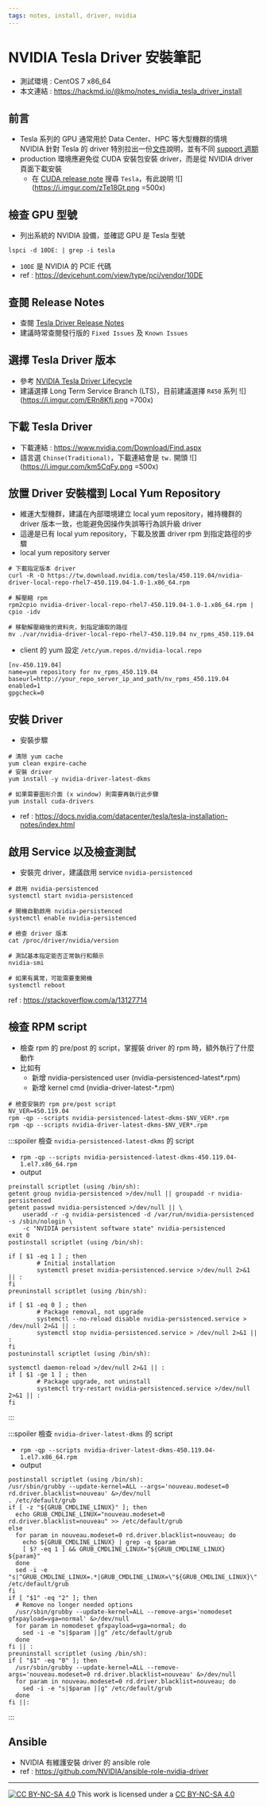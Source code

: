 ```yaml
---
tags: notes, install, driver, nvidia
---
```


# NVIDIA Tesla Driver 安裝筆記
- 測試環境 : CentOS 7 x86_64
- 本文連結 : https://hackmd.io/@kmo/notes_nvidia_tesla_driver_install

## 前言
- Tesla 系列的 GPU 通常用於 Data Center、HPC 等大型機群的情境  
NVIDIA 針對 Tesla 的 driver 特別拉出一份[文件](https://docs.nvidia.com/datacenter/tesla/index.html)說明，並有不同 [support 週期](https://docs.nvidia.com/datacenter/tesla/drivers/#lifecycle) 
- production 環境應避免從 CUDA 安裝包安裝 driver，而是從 NVIDIA driver 頁面下載安裝
  - 在 [CUDA release note](https://docs.nvidia.com/cuda/cuda-toolkit-release-notes/index.html) 搜尋 `Tesla`，有此說明 ![](https://i.imgur.com/zTe18Gt.png =500x)

## 檢查 GPU 型號
- 列出系統的 NVIDIA 設備，並確認 GPU 是 Tesla 型號
```bash=
lspci -d 10DE: | grep -i tesla
```
- `10DE` 是 NVIDIA 的 PCIE 代碼
- ref : https://devicehunt.com/view/type/pci/vendor/10DE
## 查閱 Release Notes
- 查閱 [Tesla Driver Release Notes](https://docs.nvidia.com/datacenter/tesla/index.html)
- 建議時常查閱發行版的 `Fixed Issues` 及 `Known Issues`

## 選擇 Tesla Driver 版本
- 參考 [NVIDIA Tesla Driver Lifecycle](https://docs.nvidia.com/datacenter/tesla/drivers/#lifecycle)
- 建議選擇 Long Term Service Branch (LTS)，目前建議選擇 `R450` 系列
![](https://i.imgur.com/ERn8Kfj.png =700x)


## 下載 Tesla Driver
- 下載連結 : https://www.nvidia.com/Download/Find.aspx
- 語言選 `Chinse(Traditional)`，下載連結會是 `tw.` 開頭
![](https://i.imgur.com/km5CqFy.png =500x)

## 放置 Driver 安裝檔到 Local Yum Repository
- 維運大型機群，建議在內部環境建立 local yum repository，維持機群的 driver 版本一致，也能避免因操作失誤等行為誤升級 driver 
- 這邊是已有 local yum repository，下載及放置 driver rpm 到指定路徑的步驟
- local yum repository server 
```bash=
# 下載指定版本 driver 
curl -R -O https://tw.download.nvidia.com/tesla/450.119.04/nvidia-driver-local-repo-rhel7-450.119.04-1.0-1.x86_64.rpm

# 解壓縮 rpm
rpm2cpio nvidia-driver-local-repo-rhel7-450.119.04-1.0-1.x86_64.rpm | cpio -idv

# 移動解壓縮後的資料夾，到指定讀取的路徑
mv ./var/nvidia-driver-local-repo-rhel7-450.119.04 nv_rpms_450.119.04
```
- client 的 yum 設定 `/etc/yum.repos.d/nvidia-local.repo`
```bash=
[nv-450.119.04]
name=yum repository for nv_rpms_450.119.04
baseurl=http://your_repo_server_ip_and_path/nv_rpms_450.119.04
enabled=1
gpgcheck=0
```

## 安裝 Driver
- 安裝步驟
```bash=
# 清除 yum cache
yum clean expire-cache
# 安裝 driver
yum install -y nvidia-driver-latest-dkms

# 如果需要圖形介面 (x window) 則需要再執行此步驟
yum install cuda-drivers
```
- ref : https://docs.nvidia.com/datacenter/tesla/tesla-installation-notes/index.html


## 啟用 Service 以及檢查測試
- 安裝完 driver，建議啟用 service `nvidia-persistenced`
```bash=
# 啟用 nvidia-persistenced 
systemctl start nvidia-persistenced

# 開機自動啟用 nvidia-persistenced
systemctl enable nvidia-persistenced

# 檢查 driver 版本
cat /proc/driver/nvidia/version

# 測試基本指定能否正常執行和顯示
nvidia-smi 

# 如果有異常，可能需要重開機
systemctl reboot
```
ref : https://stackoverflow.com/a/13127714

## 檢查 RPM script
- 檢查 rpm 的 pre/post 的 script，掌握裝 driver 的 rpm 時，額外執行了什麼動作
- 比如有 
  - 新增 nvidia-persistenced user (nvidia-persistenced-latest*.rpm)
  - 新增 kernel cmd (nvidia-driver-latest-*.rpm)
```bash=
# 檢查安裝的 rpm pre/post script
NV_VER=450.119.04
rpm -qp --scripts nvidia-persistenced-latest-dkms-$NV_VER*.rpm
rpm -qp --scripts nvidia-driver-latest-dkms-$NV_VER*.rpm
```

:::spoiler 檢查 `nvidia-persistenced-latest-dkms` 的 script
- `rpm -qp --scripts nvidia-persistenced-latest-dkms-450.119.04-1.el7.x86_64.rpm`
- output
```bash=
preinstall scriptlet (using /bin/sh):
getent group nvidia-persistenced >/dev/null || groupadd -r nvidia-persistenced
getent passwd nvidia-persistenced >/dev/null || \
    useradd -r -g nvidia-persistenced -d /var/run/nvidia-persistenced -s /sbin/nologin \
    -c "NVIDIA persistent software state" nvidia-persistenced
exit 0
postinstall scriptlet (using /bin/sh):

if [ $1 -eq 1 ] ; then
        # Initial installation
        systemctl preset nvidia-persistenced.service >/dev/null 2>&1 || :
fi
preuninstall scriptlet (using /bin/sh):

if [ $1 -eq 0 ] ; then
        # Package removal, not upgrade
        systemctl --no-reload disable nvidia-persistenced.service > /dev/null 2>&1 || :
        systemctl stop nvidia-persistenced.service > /dev/null 2>&1 || :
fi
postuninstall scriptlet (using /bin/sh):

systemctl daemon-reload >/dev/null 2>&1 || :
if [ $1 -ge 1 ] ; then
        # Package upgrade, not uninstall
        systemctl try-restart nvidia-persistenced.service >/dev/null 2>&1 || :
fi
```
:::

:::spoiler 檢查 `nvidia-driver-latest-dkms` 的 script
- `rpm -qp --scripts nvidia-driver-latest-dkms-450.119.04-1.el7.x86_64.rpm`
- output
```bash=
postinstall scriptlet (using /bin/sh):
/usr/sbin/grubby --update-kernel=ALL --args='nouveau.modeset=0 rd.driver.blacklist=nouveau' &>/dev/null
. /etc/default/grub
if [ -z "${GRUB_CMDLINE_LINUX}" ]; then
  echo GRUB_CMDLINE_LINUX="nouveau.modeset=0 rd.driver.blacklist=nouveau" >> /etc/default/grub
else
  for param in nouveau.modeset=0 rd.driver.blacklist=nouveau; do
    echo ${GRUB_CMDLINE_LINUX} | grep -q $param
    [ $? -eq 1 ] && GRUB_CMDLINE_LINUX="${GRUB_CMDLINE_LINUX} ${param}"
  done
  sed -i -e "s|^GRUB_CMDLINE_LINUX=.*|GRUB_CMDLINE_LINUX=\"${GRUB_CMDLINE_LINUX}\"|g" /etc/default/grub
fi
if [ "$1" -eq "2" ]; then
  # Remove no longer needed options
  /usr/sbin/grubby --update-kernel=ALL --remove-args='nomodeset gfxpayload=vga=normal' &>/dev/null
  for param in nomodeset gfxpayload=vga=normal; do
    sed -i -e "s|$param ||g" /etc/default/grub
  done
fi || :
preuninstall scriptlet (using /bin/sh):
if [ "$1" -eq "0" ]; then
  /usr/sbin/grubby --update-kernel=ALL --remove-args='nouveau.modeset=0 rd.driver.blacklist=nouveau' &>/dev/null
  for param in nouveau.modeset=0 rd.driver.blacklist=nouveau; do
    sed -i -e "s|$param ||g" /etc/default/grub
  done
fi ||:
```
:::
## Ansible
- NVIDIA 有維護安裝 driver 的 ansible role
- ref : https://github.com/NVIDIA/ansible-role-nvidia-driver


---
[![CC BY-NC-SA 4.0][cc-by-nc-sa-image]][cc-by-nc-sa] This work is licensed under a [CC BY-NC-SA 4.0][cc-by-nc-sa]

[cc-by-nc-sa]: https://creativecommons.org/licenses/by-nc-sa/4.0
[cc-by-nc-sa-image]: https://licensebuttons.net/l/by-nc-sa/4.0/88x31.png